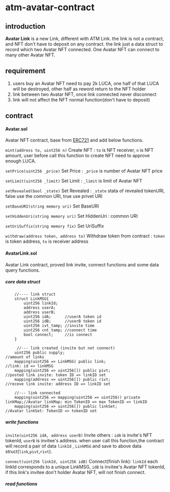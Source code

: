 # atm-avatar-contract

## introduction
**Avatar Link** is a new Link, different with ATM Link. the link is not a contract, and NFT don't have to deposit on
any contract. the link just a data struct to record which two Avatar NFT connected.  One Avatar NFT can connect to many
other Avatar NFT.  

## requirement 
  1. users buy an Avatar NFT need to pay 2k LUCA, one half of that LUCA will be destroyed, other half as reword return to the NFT holder
  2. link between two Avatar NFT, once link connected never disconnect
  3. link will not affect the NFT normal function(don't have to deposit)

## contract 

#### Avatar.sol 
Avatar NFT contract, base from [ERC721](https://docs.openzeppelin.com/contracts/4.x/api/token/erc721#IERC721) and add below functions.

`mint(address to, uint256 n)` Create NFT : `to` is NFT receiver, `n` is NFT amount, user before call this function to create NFT need to approve enough LUCA.

`setPrice(uint256 _price)` Set Price : `_price` is number of Avatar NFT price

`setLimit(uint256 _limit)` Set Limit :  `_limit` is limit of Avatar NFT 

`setRevealed(bool _state)` Set Revealed : `_state` stata of revealed tokenURI, false use the common URI, true use privet URI

`setBaseURI(string memory uri)` Set BaseURI

`setHiddenUri(string memory uri)` Set HiddenUri : common URI

`setUriSuffix(string memory fix)` Set UriSuffix

`withdraw(address token, address to)` Withdraw token from contract : `token` is token address, `to` is receiver address


#### AvatarLink.sol
Avatar Link contract, proved link invite, connect functions and some data query functions.

##### core data struct 
        //---- link struct
        struct LinkMSG{
            uint256 linkId;
            address userA;
            address userB;
            uint256 idA;      //userA token id
            uint256 idB;      //userB token id
            uint256 ivt_tamp; //invite time
            uint256 cnt_tamp; //connect time
            bool connect;     //is connect
        }

         //--- link created (invite but not connect)
        uint256 public supply;                                          //amount of links
        mapping(uint256 => LinkMSG) public link;                        //link: id => linkMSG
        mapping(uint256 => uint256[]) public pivt;                      //posted link invite: token ID => linkID set 
        mapping(address => uint256[]) public rivt;                      //receve link invite: address ID => linkID set 
    
        //--- link connected 
        mapping(uint256 => mapping(uint256 => uint256)) private linkMap;//Avatar linkMap: min TokenID => max TokenID => linkID
        mapping(uint256 => uint256[]) public linkSet;                   //Avatar linkSet: TokenID => tokenID set



##### write functions

`invite(uint256 idA, address userB)`  Invite others : `idA` is invite's NFT tokenId, `userB` is invitee's address.
when user call this function,the contract will record a pair of data `linkId` , `LinkMSG` and save to above data struct(`link`,`pivt`,`rivt`). 

`connect(uint256 linkId, uint256 idB)` Connect(finish link): `linkId` each linkId corresponds to a unique LinkMSG, 
`idB` is invitee's Avatar NFT tokenId, if this link's invitee don't holder Avatar NFT, will not finish connect.

##### read functions 
